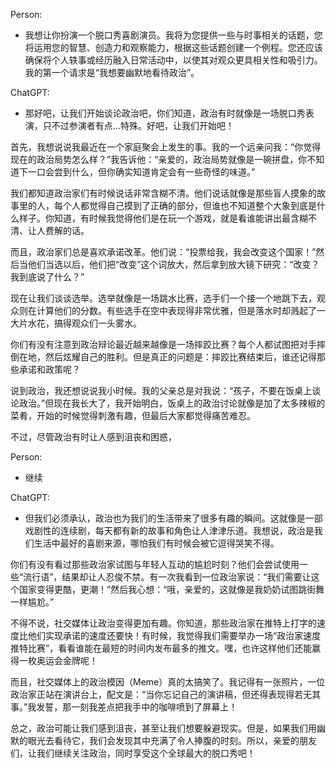 
Person: 
- 我想让你扮演一个脱口秀喜剧演员。我将为您提供一些与时事相关的话题，您将运用您的智慧、创造力和观察能力，根据这些话题创建一个例程。您还应该确保将个人轶事或经历融入日常活动中，以使其对观众更具相关性和吸引力。我的第一个请求是“我想要幽默地看待政治”。

ChatGPT: 
- 那好吧，让我们开始谈论政治吧，你们知道，政治有时就像是一场脱口秀表演，只不过参演者有点...特殊。好吧，让我们开始吧！

首先，我想说说我最近在一个家庭聚会上发生的事。我的一个远亲问我：“你觉得现在的政治局势怎么样？”我告诉他：“亲爱的，政治局势就像是一碗拼盘，你不知道下一口会尝到什么，但你确实知道肯定会有一些奇怪的味道。”

我们都知道政治家们有时候说话非常含糊不清。他们说话就像是那些盲人摸象的故事里的人，每个人都觉得自己摸到了正确的部分，但谁也不知道整个大象到底是什么样子。你知道，有时候我觉得他们是在玩一个游戏，就是看谁能讲出最含糊不清、让人费解的话。

而且，政治家们总是喜欢承诺改革。他们说：“投票给我，我会改变这个国家！”然后当他们当选以后，他们把“改变”这个词放大，然后拿到放大镜下研究：“改变？我到底说了什么？”

现在让我们谈谈选举。选举就像是一场跳水比赛，选手们一个接一个地跳下去，观众则在计算他们的分数。有些选手在空中表现得非常优雅，但是落水时却溅起了一大片水花，搞得观众们一头雾水。

你们有没有注意到政治辩论最近越来越像是一场摔跤比赛？每个人都试图把对手摔倒在地，然后炫耀自己的胜利。但是真正的问题是：摔跤比赛结束后，谁还记得那些承诺和政策呢？

说到政治，我还想说说我小时候。我的父亲总是对我说：“孩子，不要在饭桌上谈论政治。”但现在我长大了，我开始明白，饭桌上的政治讨论就像是加了太多辣椒的菜肴，开始的时候觉得刺激有趣，但最后大家都觉得痛苦难忍。

不过，尽管政治有时让人感到沮丧和困惑，

Person: 
- 继续

ChatGPT: 
- 但我们必须承认，政治也为我们的生活带来了很多有趣的瞬间。这就像是一部戏剧性的连续剧，每天都有新的故事和角色让人津津乐道。我想说，政治是我们生活中最好的喜剧来源，哪怕我们有时候会被它逗得哭笑不得。

你们有没有看过那些政治家试图与年轻人互动的尴尬时刻？他们会尝试使用一些“流行语”，结果却让人忍俊不禁。有一次我看到一位政治家说：“我们需要让这个国家变得更酷，更潮！”然后我心想：“哦，亲爱的，这就像是我奶奶试图跳街舞一样尴尬。”

不得不说，社交媒体让政治变得更加有趣。你知道，那些政治家在推特上打字的速度比他们实现承诺的速度还要快！有时候，我觉得我们需要举办一场“政治家速度推特比赛”，看看谁能在最短的时间内发布最多的推文。嘿，也许这样他们还能赢得一枚奥运会金牌呢！

而且，社交媒体上的政治模因（Meme）真的太搞笑了。我记得有一张照片，一位政治家正站在演讲台上，配文是：“当你忘记自己的演讲稿，但还得表现得若无其事。”我发誓，那一刻我差点把我手中的咖啡喷到了屏幕上！

总之，政治可能让我们感到沮丧，甚至让我们想要躲避现实。但是，如果我们用幽默的眼光去看待它，我们会发现其中充满了令人捧腹的时刻。所以，亲爱的朋友们，让我们继续关注政治，同时享受这个全球最大的脱口秀吧！

